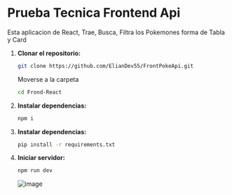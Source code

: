 
# Prueba Tecnica Frontend Api

Esta aplicacion de React, Trae, Busca, Filtra los Pokemones forma de Tabla y Card

1. **Clonar el repositorio:**
   ```bash
   git clone https://github.com/ElianDev55/FrontPokeApi.git
   ```
   Moverse a la carpeta
   ```bash
   cd Frond-React
   ```
2. **Instalar dependencias:**
   ```bash
   npm i
   ```

3. **Instalar dependencias:**
   ```bash
   pip install -r requirements.txt
   ```

4. **Iniciar servidor:**
   ```bash
   npm run dev
   ```

   ![image](https://github.com/ElianDev55/FrontPokeApi/assets/93440397/50730963-cc99-4161-9a8b-d0b2f03c0f3b)

